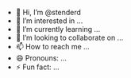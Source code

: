 - 👋 Hi, I’m @stenderd
- 👀 I’m interested in ...
- 🌱 I’m currently learning ...
- 💞️ I’m looking to collaborate on ...
- 📫 How to reach me ...
- 😄 Pronouns: ...
- ⚡ Fun fact: ...

<!---
stenderd/stenderd is a ✨ special ✨ repository because its `README.md` (this file) appears on your GitHub profile.
You can click the Preview link to take a look at your changes.
--->
